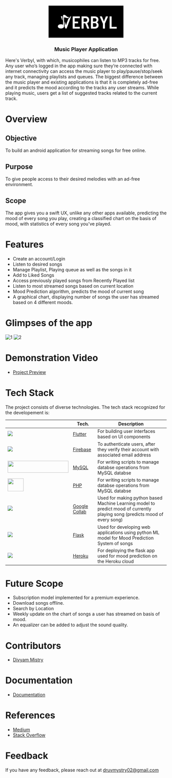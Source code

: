 <p align="center">
    <img src="https://github.com/Dhruv2406/Verbyl/blob/main/assets/images/LOGO-VERBYL.jpg" alt="Verbyl-Logo" height="100">
  <h3 align="center"><b>Music Player Application</b></h3>

Here's Verbyl, with which, musicophiles can listen to MP3 tracks for free. Any user who’s logged in the app making sure they’re connected with internet connectivity can access the music player to play/pause/stop/seek any track, managing playlists and queues. The biggest difference between the music player and existing applications is that it is completely ad-free and it predicts the mood according to the tracks any user streams. While playing music, users get a list of suggested tracks related to the current track.

# Overview

## Objective

To build an android application for streaming songs for free online.

## Purpose

To give people access to their desired melodies with an ad-free environment.

## Scope

The app gives you a swift UX, unlike any other apps available, predicting the mood of every song you play, creating a classified chart on the basis of mood, with statistics of every song you’ve played.

# Features

- Create an account/Login
- Listen to desired songs
- Manage Playlist, Playing queue as well as the songs in it
- Add to Liked Songs
- Access previously played songs from Recently Played list
- Listen to most streamed songs based on current location
- Mood Prediction algorithm, predicts the mood of current song
- A graphical chart, displaying number of songs the user has streamed based on 4 different moods.

# Glimpses of the app

![1](https://user-images.githubusercontent.com/73271406/168602224-e48db841-e603-4537-ba22-259db6e0ee9e.png)
![2](https://user-images.githubusercontent.com/73271406/168602293-bfa23ce1-4557-49e6-a160-d7443355ce18.png)

# Demonstration Video

- [Project Preview](https://drive.google.com/file/d/11RxmxrySaSuG3aYw5lu9SRUo0lpNhKIY/view?usp=sharing)

# Tech Stack

The project consists of diverse technologies. The tech stack recognized for the developement is:

|                                                                                                    | Tech.                                                       | Description                                                                                                                 |
| -------------------------------------------------------------------------------------------------- | ----------------------------------------------------------- | --------------------------------------------------------------------------------------------------------------------------- |
| <img  height="35" src="https://www.vectorlogo.zone/logos/flutterio/flutterio-icon.svg">            | [Flutter](https://flutter.dev)                              | For building user interfaces based on UI components                                                                         |
| <img height="40" src="https://brandslogos.com/wp-content/uploads/images/firebase-logo-vector.svg"> | [Firebase](https://firebase.google.com)                     | To authenticate users, after they verify their account with associated email address                                        |
| <img width="190" height="37" src="https://kinsta.com/wp-content/uploads/2019/04/mysql-logo-1.svg"> | [MySQL](https://www.mysql.com)                              | For writing scripts to manage databse operations from MySQL databse                                                         |
| <img width="50" height="40" src="https://logowik.com/content/uploads/images/php.jpg">              | [PHP](https://www.php.net)                                  | For writing scripts to manage databse operations from MySQL databse                                                         |
| <img  height="45" src="https://colab.research.google.com/img/colab_favicon_256px.png">             | [Google Collab](https://colab.research.google.com) | Used for making python based Machine Learning model to predict mood of currently playing song (predicts mood of every song) |
| <img  height="30" src="https://www.vectorlogo.zone/logos/pocoo_flask/pocoo_flask-icon.svg">        | [Flask](https://flask.palletsprojects.com/en/1.1.x)         | Used for developing web applications using python ML model for Mood Prediction System of songs                              |
| <img  height="35" src="https://cdn.iconscout.com/icon/free/png-256/heroku-3521485-2944929.png">    | [Heroku](https://www.heroku.com)                            | For deploying the flask app used for mood prediction on the Heroku cloud                                                    |

# Future Scope

- Subscription model implemented for a premium experience.
- Download songs offline.
- Search by Location
- Weekly update on the chart of songs a user has streamed on basis of mood.
- An equalizer can be added to adjust the sound quality.

# Contributors

- <a href="https://github.com/divyam-mistry">Divyam Mistry</a>

# Documentation

- [Documentation](https://drive.google.com/file/d/1aCK3c_k2ReGrqBL-zMr4lAuXqikQGVln/view?usp=sharing)

# References

- <a href="https://medium.com/">Medium</a>
- <a href="https://stackoverflow.com/">Stack Overflow</a>

# Feedback

If you have any feedback, please reach out at druvmystry02@gmail.com
